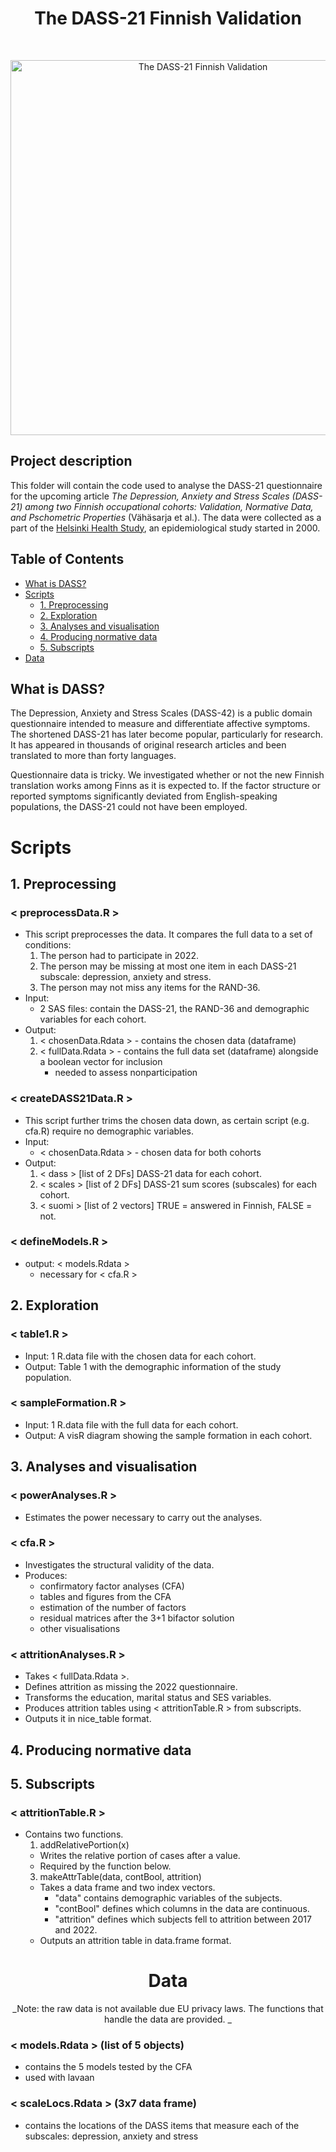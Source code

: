 <h1 align="center"> The DASS-21 Finnish Validation </h1> <br>
<p align="center">
  <a href="https://helsinki.fi/hhs/">
    <img alt="The DASS-21 Finnish Validation" title="The DASS-21 Finnish Validation" src="https://www.helsinki.fi/assets/drupal/styles/hero_image/s3/media-image/HHS_metro.jpg.webp?itok=wOMorWTB" width="600">
  </a>
</p>
  
## Project description

This folder will contain the code used to analyse the DASS-21 questionnaire for the upcoming article *The Depression, Anxiety and Stress Scales (DASS-21) among two Finnish occupational cohorts: Validation, Normative Data, and Pschometric Properties* (Vähäsarja et al.). The data were collected as a part of the [Helsinki Health Study](helsinki.fi/hhs), an epidemiological study started in 2000.

## Table of Contents

- [What is DASS?](#what-is-dass)
- [Scripts](#scripts)
  - [1. Preprocessing](#1-preprocessing)
  - [2. Exploration](#1-preprocessing)
  - [3. Analyses and visualisation](#1-preprocessing)
  - [4. Producing normative data](#1-preprocessing)
  - [5. Subscripts](#1-preprocessing)
- [Data](#data)


## What is DASS?

The Depression, Anxiety and Stress Scales (DASS-42) is a public domain questionnaire intended to measure and differentiate affective symptoms. The shortened DASS-21 has later become popular, particularly for research. It has appeared in thousands of original research articles and been translated to more than forty languages.

Questionnaire data is tricky. We investigated whether or not the new Finnish translation works among Finns as it is expected to. If the factor structure or reported symptoms significantly deviated from English-speaking populations, the DASS-21 could not have been employed.

# Scripts

<div style="text-align: left;">

## 1. Preprocessing

### < preprocessData.R >

- This script preprocesses the data. It compares the full data to a set of conditions:
  1. The person had to participate in 2022.
  2. The person may be missing at most one item in each DASS-21 subscale: depression, anxiety and stress.
  3. The person may not miss any items for the RAND-36.  
- Input:
  - 2 SAS files: contain the DASS-21, the RAND-36 and demographic variables for each cohort.
- Output:
  1. < chosenData.Rdata >  - contains the chosen data (dataframe)
  2. < fullData.Rdata >    - contains the full data set (dataframe) alongside a boolean vector for inclusion
      - needed to assess nonparticipation

### < createDASS21Data.R >

- This script further trims the chosen data down, as certain script (e.g. cfa.R) require no demographic variables.
- Input:
  -  < chosenData.Rdata >    - chosen data for both cohorts
- Output:
  1. < dass >   [list of 2 DFs]     DASS-21 data for each cohort.
  2. < scales > [list of 2 DFs]     DASS-21 sum scores (subscales) for each cohort.
  3. < suomi >  [list of 2 vectors] TRUE = answered in Finnish, FALSE = not.

### < defineModels.R >

- output: < models.Rdata >
  - necessary for < cfa.R >

## 2. Exploration

### < table1.R > 

- Input: 1 R.data file with the chosen data for each cohort.
- Output: Table 1 with the demographic information of the study population.

### < sampleFormation.R >

- Input: 1 R.data file with the full data for each cohort.
- Output: A visR diagram showing the sample formation in each cohort.
 
## 3. Analyses and visualisation

### < powerAnalyses.R >

- Estimates the power necessary to carry out the analyses.

### < cfa.R >

- Investigates the structural validity of the data.
- Produces:
  - confirmatory factor analyses (CFA)
  - tables and figures from the CFA
  - estimation of the number of factors
  - residual matrices after the 3+1 bifactor solution
  - other visualisations
 
### < attritionAnalyses.R >

- Takes < fullData.Rdata >.
- Defines attrition as missing the 2022 questionnaire.
- Transforms the education, marital status and SES variables.
- Produces attrition tables using < attritionTable.R > from subscripts.
- Outputs it in nice_table format.

## 4. Producing normative data

## 5. Subscripts

### < attritionTable.R >

- Contains two functions.
  1. addRelativePortion(x)
    - Writes the relative portion of cases after a value.
    - Required by the function below.
  3. makeAttrTable(data, contBool, attrition)
    - Takes a data frame and two index vectors.
      - "data" contains demographic variables of the subjects.
      - "contBool" defines which columns in the data are continuous.
      - "attrition" defines which subjects fell to attrition between 2017 and 2022.
    - Outputs an attrition table in data.frame format.

<div style="text-align: center;">

# Data

_Note: the raw data is not available due EU privacy laws. The functions that handle the data are provided.
_

<div style="text-align: left;">

### < models.Rdata > (list of 5 objects)

- contains the 5 models tested by the CFA
- used with lavaan

### < scaleLocs.Rdata > (3x7 data frame)

- contains the locations of the DASS items that measure each of the subscales: depression, anxiety and stress

